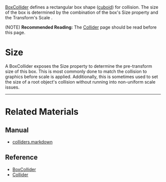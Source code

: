 [BoxCollider](https://github.com/ZilchEngine/ZilchDocs/blob/master/code_reference/class_reference/boxcollider.markdown) defines a rectangular box shape ([cuboid](https://en.wikipedia.org/wiki/Cuboid )) for collision. The size of the box is determined by the combination of the box's Size  property and the Transform's Scale .

(NOTE) **Recommended Reading:** The [Collider](https://github.com/ZilchEngine/ZilchDocs/blob/master/zilch_editor_documentation/zilchmanual/physics/colliders.markdown) page should be read before this page.

 #  Size
A BoxCollider exposes the Size  property to determine the pre-transform size of this box. This is most commonly done to match the collision to graphics before scale is applied. Additionally, this is sometimes used to set the size of a root object's collision without running into non-uniform scale issues.

---
 #  Related Materials
 ##  Manual
- [colliders.markdown](https://github.com/ZilchEngine/ZilchDocs/blob/master/zilch_editor_documentation/zilchmanual/physics/colliders.markdown)

 ##  Reference
- [BoxCollider](https://github.com/ZilchEngine/ZilchDocs/blob/master/code_reference/class_reference/boxcollider.markdown)
- [Collider](https://github.com/ZilchEngine/ZilchDocs/blob/master/code_reference/class_reference/collider.markdown) 

 